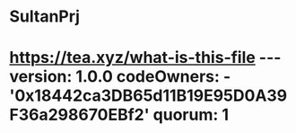 # SultanPrj
# https://tea.xyz/what-is-this-file --- version: 1.0.0 codeOwners:   - '0x18442ca3DB65d11B19E95D0A39F36a298670EBf2' quorum: 1

